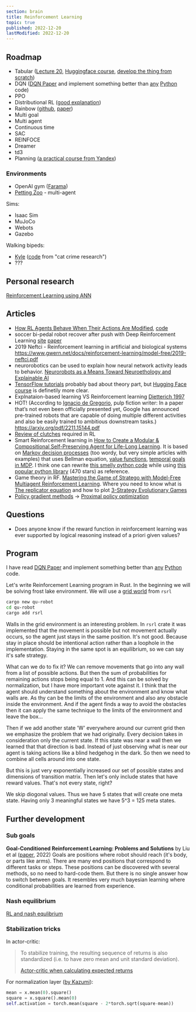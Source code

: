 ```yaml
---
section: brain
title: Reinforcement Learning
topic: true
published: 2022-12-20
lastModified: 2022-12-20
---
```

## Roadmap

- Tabular ([Lecture 20](https://www.cs.cmu.edu/~epxing/Class/10708-20/scribe/lec20_scribe.pdf), [Huggingface course](https://huggingface.co/learn/deep-rl-course/unit2/q-learning-example), [develop the thing from scratch](https://mlabonne.github.io/blog/posts/2022-02-13-Q_learning.html))
- DQN ([DQN Paper](https://storage.googleapis.com/deepmind-media/dqn/DQNNaturePaper.pdf) and implement something better than [any](https://pytorch.org/tutorials/intermediate/reinforcement_q_learning.html) [Python](https://github.com/Apress/deep-reinforcement-learning-python/blob/main/chapter6/listing6_1_dqn_pytorch.ipynb) code)
- PPO
- Distributional RL ([good explanation](https://mtomassoli.github.io/2017/12/08/distributional_rl/))
- Rainbow ([github](https://github.com/Kaixhin/Rainbow), [paper](https://arxiv.org/abs/1710.02298))
- Multi goal
- Multi agent
- Continuous time
- SAC
- REINFOCE
- Dreamer
- td3
- Planning ([a practical course from Yandex](https://github.com/yandexdataschool/Practical_RL))

### Environments

- OpenAI gym ([Farama](https://gymnasium.farama.org/environments/classic_control/cart_pole/))
- [Petting Zoo](https://pettingzoo.farama.org/) - multi-agent

Sims:

- Isaac Sim
- MuJoCo
- Webots
- Gazebo

Walking bipeds:

- [Kyle](https://huggingface.co/p3nGu1nZz/Kyle-b0a) ([code](https://github.com/cat-game-research/Neko/tree/main/RagdollTrainer) from "cat crime research")
- ???

## Personal research

[Reinforcement Learning using ANN](/ai/reinforcement-learning-using-artificial-neural-networks)

## Articles

- [How RL Agents Behave When Their Actions Are Modified](https://arxiv.org/pdf/2102.07716.pdf), [code](https://github.com/edlanglois/mamdp)
- soccer bi-pedal robot recover after push with Deep Reinforcement Learning [site](https://sites.google.com/view/op3-soccer?pli=10) [paper](https://arxiv.org/abs/2304.13653)
- 2019 Neftci - Reinforcement learning in artificial and biological systems https://www.gwern.net/docs/reinforcement-learning/model-free/2019-neftci.pdf
- neurorobotics can be used to explain how neural network activity leads to behavior. [Neurorobots as a Means Toward Neuroethology and Explainable AI](https://www.frontiersin.org/articles/10.3389/fnbot.2020.570308/full)
- [TensorFlow tutorials](https://www.tensorflow.org/agents/tutorials/0_intro_rl) probably bad about theory part, but [Hugging Face course](https://huggingface.co/learn/deep-rl-course/unit3/deep-q-algorithm) is definetily more clear.
- Explnataion-based learning VS Reinforcement learning [Dietterich 1997](https://link.springer.com/article/10.1023/A:1007355226281)
- HOT! (According to [Ignacio de Gregorio](https://medium.com/@ignacio.de.gregorio.noblejas/offline-rl-680450c472c), pulp fiction writer: In a paper that’s not even been officially presented yet, Google has announced pre-trained robots that are capable of doing multiple different activities and also be easily trained to ambitious downstream tasks.) https://arxiv.org/pdf/2211.15144.pdf
- [Review of clutches](https://www.nature.com/articles/s42256-023-00701-w) required in RL 
- Smart Reinforcement learning in [How to Create a Modular & Compositional Self-Preserving Agent for Life-Long Learning](https://arxiv.org/pdf/2211.10851.pdf). It is based on [Markov decision processes](https://medium.com/@ngao7/markov-decision-process-basics-3da5144d3348) (too wordy, but very simple articles with examples) that uses Bellman equation, [value functions](http://incompleteideas.net/book/ebook/node34.html), [temporal goals in MDP](https://arxiv.org/pdf/2211.10851.pdf). I think one can rewrite [this smelly python code](https://www.tech-quantum.com/markov-decision-process-implemented-from-scratch/) while using [this popular python library](https://github.com/sawcordwell/pymdptoolbox/blob/master/src/mdptoolbox/mdp.py) (470 stars) as reference.
- Game theory in RF. [Mastering the Game of Stratego with Model-Free Multiagent Reinforcement Learning](https://arxiv.org/pdf/2206.15378.pdf). Where you need to know what is [The replicator equation](https://www.pnas.org/doi/full/10.1073/pnas.1400823111) and how to plot [3-Strategy Evolutionary Games](https://www.biorxiv.org/content/10.1101/300004v2.full.pdf#page91)
- [Policy gradient methods](https://people.eecs.berkeley.edu/~pabbeel/cs287-fa09/readings/KakadeLangford-icml2002.pdf) -> [Proximal policy optimization](https://arxiv.org/pdf/1707.06347.pdf)

## Questions

- Does anyone know if the reward function in reinforcement learning was ever supported by logical reasoning instead of a priori given values?

## Program

I have read [DQN Paper](https://storage.googleapis.com/deepmind-media/dqn/DQNNaturePaper.pdf) and implement something better than [any](https://pytorch.org/tutorials/intermediate/reinforcement_q_learning.html) [Python](https://github.com/Apress/deep-reinforcement-learning-python/blob/main/chapter6/listing6_1_dqn_pytorch.ipynb) code.

Let's write Reinforcement Learning program in Rust. In the beginning we will be solving frost lake environment. We will use a [grid world](https://github.com/tspooner/rsrl/blob/master/rsrl_domains/src/grid_world.rs) from `rsrl`

```sh
cargo new qu-robot
cd qu-robot
cargo add rsrl
```

Walls in the grid environment is an interesting problem. In `rsrl` crate it was implemented that the movement is possible but not movement actually occurs, so the agent just stays in the same position. It's not good. Because stay in place should be intentional action rather than a loophole in the implementation. Staying in the same spot is an equilibrium, so we can say it's safe strategy.

What can we do to fix it? We can remove movements that go into any wall from a list of possible actions. But then the sum of probabilities for remaining actions stops being equal to 1. And this can be solved by normalization, but I have more important vote against it. I think that the agent should understand something about the environment and know what walls are. As thy can be the limits of the environment and also any obstacle inside the environment. And if the agent finds a way to avoid the obstacles then it can apply the same technique to the limits of the environment and leave the box...

Then if we add another state 'W' everywhere around our current grid then we emphasize the problem that we had originally. Every decision takes in consideration only the current state. If this state was near a wall then we learned that that direction is bad. Instead of just observing what is near our agent is taking actions like a blind hedgehog in the dark. So then we need to combine all cells around into one state.

But this is just very exponentially increased our set of possible states and dimensions of transition matrix. Then let's only include states that have reward values. That's not every state, right?

We skip diogonal values. Thus we have 5 states that will create one meta state. Having only 3 meaningful states we have 5^3 = 125 meta states.

## Further development

### Sub goals

**Goal-Conditioned Reinforcement Learning: Problems and Solutions** by Liu et al ([paper](https://arxiv.org/pdf/2201.08299), 2022)
Goals are positions where robot should reach (it's body, or parts like arms). There are many end positions that correspond to different tasks or steps. These positions can be discovered with several methods, so no need  to hard-code them. But there is no single answer how to switch between goals. It resembles very much bayesian learning where conditional probabilities are learned from experience. 

### Nash equilibrium

[RL and nash equlibrium](https://arxiv.org/pdf/2404.03715.pdf)
### Stabilization tricks

In actor-critic:

> To stabilize training, the resulting sequence of returns is also standardized (i.e. to have zero mean and unit standard deviation). 
>
> [Actor-critic when calculating expected returns](https://www.tensorflow.org/tutorials/reinforcement_learning/actor_critic#2_compute_the_expected_returns)

For normalization layer ([by Kazumi](https://discord.com/channels/879548962464493619/915190889243103282/1263736433697362071)):

```python
mean = x.mean(0).square()
square = x.square().mean(0)
self.activation = torch.mean(square - 2*torch.sqrt(square-mean))
```